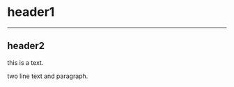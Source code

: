 header1
==================

---

header2
--------------------------------------------------               

this   is a text.            

two  line
text and  paragraph.
